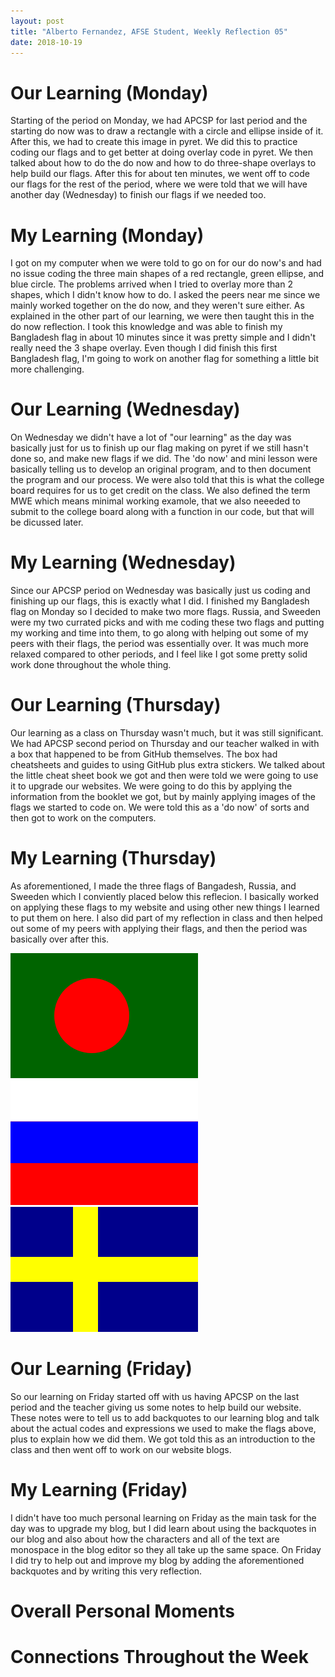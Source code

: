 ```yaml
---
layout: post
title: "Alberto Fernandez, AFSE Student, Weekly Reflection 05"
date: 2018-10-19
---
```


# Our Learning (Monday)
Starting of the period on Monday, we had APCSP for last period and the starting do now was to draw a rectangle with a circle and ellipse inside of it. After this, we had to create this image in pyret. We did this to practice coding our flags and to get better at doing overlay code in pyret. We then talked about how to do the do now and how to do three-shape overlays to help build our flags. After this for about ten minutes, we went off to code our flags for the rest of the period, where we were told that we will have another day (Wednesday) to finish our flags if we needed too.

# My Learning (Monday)
I got on my computer when we were told to go on for our do now's and had no issue coding the three main shapes of a red rectangle, green ellipse, and blue circle. The problems arrived when I tried to overlay more than 2 shapes, which I didn't know how to do. I asked the peers near me since we mainly worked together on the do now, and they weren't sure either. As explained in the other part of our learning, we were then taught this in the do now reflection. I took this knowledge and was able to finish my Bangladesh flag in about 10 minutes since it was pretty simple and I didn't really need the 3 shape overlay. Even though I did finish this first Bangladesh flag, I'm going to work on another flag for something a little bit more challenging. 

# Our Learning (Wednesday)
On Wednesday we didn't have a lot of "our learning" as the day was basically just for us to finish up our flag making on pyret if we still hasn't done so, and make new flags if we did. The 'do now' and mini lesson were basically telling us to develop an original program, and to then document the program and our process. We were also told that this is what the college board requires for us to get credit on the class. We also defined the term MWE which means minimal working examole, that we also neeeded to submit to the college board along with a function in our code, but that will be dicussed later.

# My Learning (Wednesday)
Since our APCSP period on Wednesday was basically just us coding and finishing up our flags, this is exactly what I did. I finished my Bangladesh flag on Monday so I decided to make two more flags. Russia, and Sweeden were my two currated picks and with me coding these two flags and putting my working and time into them, to go along with helping out some of my peers with their flags, the period was essentially over. It was much more relaxed compared to other periods, and I feel like I got some pretty solid work done throughout the whole thing.

# Our Learning (Thursday)
Our learning as a class on Thursday wasn't much, but it was still significant. We had APCSP second period on Thursday and our teacher walked in with a box that happened to be from GitHub themselves. The box had cheatsheets and guides to using GitHub plus extra stickers. We talked about the little cheat sheet book we got and then were told we were going to use it to upgrade our websites. We were going to do this by applying the information from the booklet we got, but by mainly applying images of the flags we started to code on. We were told this as a 'do now' of sorts and then got to work on the computers.

# My Learning (Thursday)
As aforementioned, I made the three flags of Bangadesh, Russia, and Sweeden which I conviently placed below this reflecion. I basically worked on applying these flags to my website and using other new things I learned to put them on here. I also did part of my reflection in class and then helped out some of my peers with applying their flags, and then the period was basically over after this. 

![BANGLADESH.FLAG](/images/BANGLADESH.FLAG.png) ![RUSSIAN.FLAG](/images/RUSSIAN.FLAG.png) ![SWEEDEN.FLAG](/images/SWEEDEN.FLAG.png) 

# Our Learning (Friday)
So our learning on Friday started off with us having APCSP on the last period and the teacher giving us some notes to help build our website. These notes were to tell us to add backquotes to our learning blog and talk about the actual codes and expressions we used to make the flags above, plus to explain how we did them. We got told this as an introduction to the class and then went off to work on our website blogs.

# My Learning (Friday)
I didn't have too much personal learning on Friday as the main task for the day was to upgrade my blog, but I did learn about using the backquotes in our blog and also about how the characters and all of the text are monospace in the blog editor so they all take up the same space. On Friday I did try to help out and improve my blog by adding the aforementioned backquotes and by writing this very reflection. 

# Overall Personal Moments


# Connections Throughout the Week
